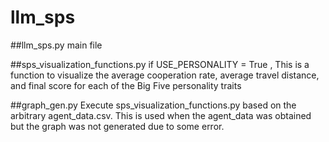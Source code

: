 # llm_sps

##llm_sps.py
main file

##sps_visualization_functions.py
if USE_PERSONALITY = True , This is a function to visualize the average cooperation rate, average travel distance, and final score for each of the Big Five personality traits

##graph_gen.py
Execute sps_visualization_functions.py based on the arbitrary agent_data.csv. This is used when the agent_data was obtained but the graph was not generated due to some error.